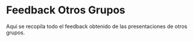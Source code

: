 # Feedback Otros Grupos

Aqui se recopila todo el feedback obtenido de las presentaciones de otros grupos.